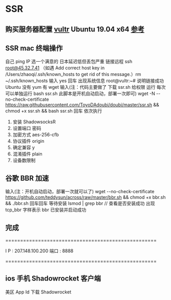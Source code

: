 # SSR

## 购买服务器配置 [vultr](https://my.vultr.com) Ubuntu 19.04 x64 [参考](http://feelsight.cn/post/68.html)

## SSR mac 终端操作

自己 ping IP 选一个满意的 日本延迟低但丢包严重
链接远程 ssh root@45.32.7.41 （如遇 Add correct host key in /Users/zhaoqi/.ssh/known_hosts to get rid of this message.）rm ~/.ssh/known_hosts
输入 yes 回车 出现系统信息 root@vultr:~# 说明链接成功
Ubuntu 没有 yum 有 wget
输入(注：代码主要做了 下载 ssr.sh 给权限 运行 每次可以单独运行 bash ssr.sh 此脚本是开机自动启动，部署一次即可)
wget -N --no-check-certificate https://raw.githubusercontent.com/ToyoDAdoubi/doubi/master/ssr.sh && chmod +x ssr.sh && bash ssr.sh
回车
依次执行

1. 安装 ShadowsocksR
2. 设置端口 密码
3. 加密方式 aes-256-cfb
4. 协议插件 origin
5. 确定兼容 y
6. 混淆插件 plain
7. 设备数限制

## 谷歌 BBR 加速

输入(注：开机自动启动，部署一次就可以了)
wget --no-check-certificate https://github.com/teddysun/across/raw/master/bbr.sh && chmod +x bbr.sh && ./bbr.sh
回车回车 等待安装
lsmod | grep bbr // 查看是否安装成功 出现 tcp_bbr 字样表示 bbr 已安装并启动成功

## 完成

===================================================

I P : 207.148.100.200
端口 : 8888

===================================================

## ios 手机 Shadowrocket 客户端

美区 App Id
下载 Shadowrocket
